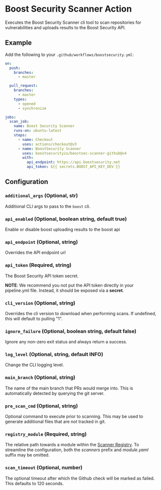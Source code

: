 # Boost Security Scanner Action

Executes the Boost Security Scanner cli tool to scan repositories for
vulnerabilities and uploads results to the Boost Security API.

## Example

Add the following to your `.github/workflows/boostsecurity.yml`:

```yml
on:
  push:
    branches:
      - master

  pull_request:
    branches:
      - master
    types:
      - opened
      - synchronize

jobs:
  scan_job:
    name: Boost Security Scanner
    runs-on: ubuntu-latest
    steps:
      - name: Checkout
        uses: actions/checkout@v3
      - name: BoostSecurity Scanner
        uses: boostsecurityio/boostsec-scanner-github@v4
        with:
          api_endpoint: https://api.boostsecurity.net
          api_token: ${{ secrets.BOOST_API_KEY_DEV }}
```

## Configuration

### `additional_args` (Optional, str)

Additional CLI args to pass to the `boost` cli.

### `api_enabled` (Optional, boolean string, default true)

Enable or disable boost uploading results to the boost api

### `api_endpoint` (Optional, string)

Overrides the API endpoint url

### `api_token` (Required, string)

The Boost Security API token secret.

**NOTE**: We recommend you not put the API token directly in your pipeline.yml
file. Instead, it should be exposed via a **secret**.

### `cli_version` (Optional, string)

Overrides the cli version to download when performing scans. If undefined,
this will default to pulling "1".

### `ignore_failure` (Optional, boolean string, default false)

Ignore any non-zero exit status and always return a success.

### `log_level` (Optional, string, default INFO)

Change the CLI logging level.

### `main_branch` (Optional, string)

The name of the main branch that PRs would merge into. This is automatically
detected by querying the git server.

### `pre_scan_cmd` (Optional, string)

Optional command to execute prior to scanning. This may be used to generate
additional files that are not tracked in git.

### `registry_module` (Required, string)

The relative path towards a module within the [Scanner Registry](https://github.com/boostsecurityio/scanner-registry).
To streamline the configuration, both the _scanners_ prefix and _module.yaml_ suffix may be omitted.

### `scan_timeout` (Optional, number)

The optional timeout after which the Github check will be marked as failed. This defaults to 120 seconds.

